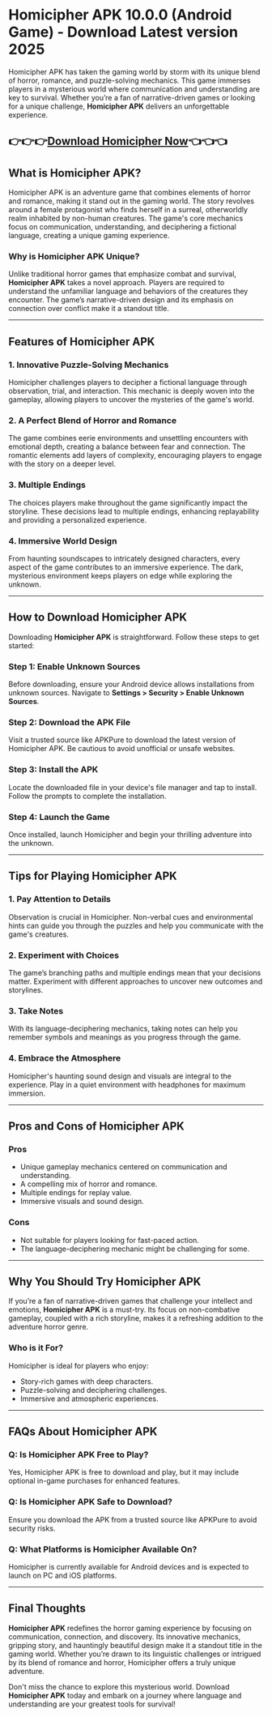 
# Homicipher APK 10.0.0 (Android Game) - Download Latest version 2025

Homicipher APK has taken the gaming world by storm with its unique blend of horror, romance, and puzzle-solving mechanics. This game immerses players in a mysterious world where communication and understanding are key to survival. Whether you’re a fan of narrative-driven games or looking for a unique challenge, **Homicipher APK** delivers an unforgettable experience.

## 👉👉👉[Download Homicipher Now]()👈👈👈

## What is Homicipher APK?

Homicipher APK is an adventure game that combines elements of horror and romance, making it stand out in the gaming world. The story revolves around a female protagonist who finds herself in a surreal, otherworldly realm inhabited by non-human creatures. The game's core mechanics focus on communication, understanding, and deciphering a fictional language, creating a unique gaming experience.

### Why is Homicipher APK Unique?

Unlike traditional horror games that emphasize combat and survival, **Homicipher APK** takes a novel approach. Players are required to understand the unfamiliar language and behaviors of the creatures they encounter. The game’s narrative-driven design and its emphasis on connection over conflict make it a standout title.

---

## Features of Homicipher APK

### 1. **Innovative Puzzle-Solving Mechanics**
Homicipher challenges players to decipher a fictional language through observation, trial, and interaction. This mechanic is deeply woven into the gameplay, allowing players to uncover the mysteries of the game's world.

### 2. **A Perfect Blend of Horror and Romance**
The game combines eerie environments and unsettling encounters with emotional depth, creating a balance between fear and connection. The romantic elements add layers of complexity, encouraging players to engage with the story on a deeper level.

### 3. **Multiple Endings**
The choices players make throughout the game significantly impact the storyline. These decisions lead to multiple endings, enhancing replayability and providing a personalized experience.

### 4. **Immersive World Design**
From haunting soundscapes to intricately designed characters, every aspect of the game contributes to an immersive experience. The dark, mysterious environment keeps players on edge while exploring the unknown.

---

## How to Download Homicipher APK

Downloading **Homicipher APK** is straightforward. Follow these steps to get started:

### Step 1: Enable Unknown Sources
Before downloading, ensure your Android device allows installations from unknown sources. Navigate to **Settings > Security > Enable Unknown Sources**.

### Step 2: Download the APK File
Visit a trusted source like APKPure to download the latest version of Homicipher APK. Be cautious to avoid unofficial or unsafe websites.

### Step 3: Install the APK
Locate the downloaded file in your device's file manager and tap to install. Follow the prompts to complete the installation.

### Step 4: Launch the Game
Once installed, launch Homicipher and begin your thrilling adventure into the unknown.

---

## Tips for Playing Homicipher APK

### 1. **Pay Attention to Details**
Observation is crucial in Homicipher. Non-verbal cues and environmental hints can guide you through the puzzles and help you communicate with the game's creatures.

### 2. **Experiment with Choices**
The game’s branching paths and multiple endings mean that your decisions matter. Experiment with different approaches to uncover new outcomes and storylines.

### 3. **Take Notes**
With its language-deciphering mechanics, taking notes can help you remember symbols and meanings as you progress through the game.

### 4. **Embrace the Atmosphere**
Homicipher's haunting sound design and visuals are integral to the experience. Play in a quiet environment with headphones for maximum immersion.

---

## Pros and Cons of Homicipher APK

### **Pros**
- Unique gameplay mechanics centered on communication and understanding.
- A compelling mix of horror and romance.
- Multiple endings for replay value.
- Immersive visuals and sound design.

### **Cons**
- Not suitable for players looking for fast-paced action.
- The language-deciphering mechanic might be challenging for some.

---

## Why You Should Try Homicipher APK

If you’re a fan of narrative-driven games that challenge your intellect and emotions, **Homicipher APK** is a must-try. Its focus on non-combative gameplay, coupled with a rich storyline, makes it a refreshing addition to the adventure horror genre.

### Who is it For?
Homicipher is ideal for players who enjoy:
- Story-rich games with deep characters.
- Puzzle-solving and deciphering challenges.
- Immersive and atmospheric experiences.

---

## FAQs About Homicipher APK

### **Q: Is Homicipher APK Free to Play?**
Yes, Homicipher APK is free to download and play, but it may include optional in-game purchases for enhanced features.

### **Q: Is Homicipher APK Safe to Download?**
Ensure you download the APK from a trusted source like APKPure to avoid security risks.

### **Q: What Platforms is Homicipher Available On?**
Homicipher is currently available for Android devices and is expected to launch on PC and iOS platforms.

---

## Final Thoughts

**Homicipher APK** redefines the horror gaming experience by focusing on communication, connection, and discovery. Its innovative mechanics, gripping story, and hauntingly beautiful design make it a standout title in the gaming world. Whether you’re drawn to its linguistic challenges or intrigued by its blend of romance and horror, Homicipher offers a truly unique adventure.

Don't miss the chance to explore this mysterious world. Download **Homicipher APK** today and embark on a journey where language and understanding are your greatest tools for survival!
